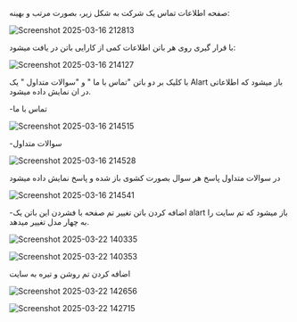  صفحه اطلاعات تماس یک شرکت به شکل زیر، بصورت مرتب و بهینه:

 
 ![Screenshot 2025-03-16 212813](https://github.com/user-attachments/assets/a2b82aa0-b1e1-4221-bf36-b8243215a38e)


 با قرار گیری روی هر باتن اطلاعات کمی از کارایی باتن در یافت میشود:


 ![Screenshot 2025-03-16 214127](https://github.com/user-attachments/assets/4ea2112a-bffa-4672-be4b-52c72485763e)



 با کلیک بر دو باتن "تماس با ما " و "سوالات متداول " یک Alart باز میشود که اطلاعاتی در ان نمایش داده میشود.

   -تماس با ما
     

 ![Screenshot 2025-03-16 214515](https://github.com/user-attachments/assets/b92f033b-a5a8-4aaf-b809-17cc01d95efa)


   -سوالات متداول
    
![Screenshot 2025-03-16 214528](https://github.com/user-attachments/assets/fd6d1658-aa56-4ce4-8f0c-8e4033dd9309)


 در سوالات متداول پاسخ هر سوال بصورت کشوی باز شده و پاسخ نمایش داده میشود

  ![Screenshot 2025-03-16 214541](https://github.com/user-attachments/assets/b44fabc5-880a-4241-bf47-f2eabfe26594)





-اضافه کردن باتن تغییر تم صفحه 
  با فشردن این باتن یک alart  باز میشود که تم سایت را به چهار مدل تغییر میدهد.
  
![Screenshot 2025-03-22 140335](https://github.com/user-attachments/assets/d6080420-7913-4b8e-bf7d-dfac171de9a8)


![Screenshot 2025-03-22 140353](https://github.com/user-attachments/assets/c10fc2c7-002c-4d05-8ac8-38883ec4147b)



اضافه کردن تم روشن و تیره به سایت

![Screenshot 2025-03-22 142656](https://github.com/user-attachments/assets/a9765172-a25f-4ded-910d-a3dc82b93d03)



![Screenshot 2025-03-22 142715](https://github.com/user-attachments/assets/c4a9fa50-8878-4bce-a6d6-6ad01bce031f)

  
